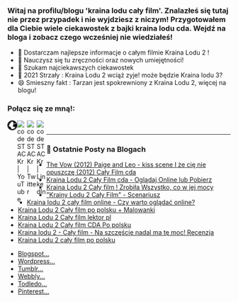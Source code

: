 ### Witaj na profilu/blogu 'kraina lodu cały film'. Znalazłeś się tutaj nie przez przypadek i nie wyjdziesz z niczym! Przygotowałem dla Ciebie wiele ciekawostek z bajki kraina lodu cda. Wejdź na bloga i zobacz czego wcześniej nie wiedziałeś!


- 👋 Dostarczam najlepsze informacje o całym filmie Kraina Lodu 2 !
- 🐤 Nauczysz się tu zręczności oraz nowych umiejętności!
- 💭 Szukam najciekawszych ciekawostek
- 💙 2021 Strzały : Kraina Lodu 2 wciąż zyje! może będzie Kraina lodu 3?
- 😄 Smieszny fakt : Tarzan jest spokrewniony z Kraina Lodu 2, więcej na blogu!


### Połącz się ze mną!:

[<img align="left" alt="codeSTACKr.com" width="22px" src="https://raw.githubusercontent.com/iconic/open-iconic/master/svg/globe.svg" />][website]
[<img align="left" alt="codeSTACKr | YouTube" width="22px" src="https://cdn.jsdelivr.net/npm/simple-icons@v3/icons/youtube.svg" />][youtube]
[<img align="left" alt="codeSTACKr | Twitter" width="22px" src="https://cdn.jsdelivr.net/npm/simple-icons@v3/icons/twitter.svg" />][twitter]
[<img align="left" alt="codeSTACKr | LinkedIn" width="22px" src="https://cdn.jsdelivr.net/npm/simple-icons@v3/icons/linkedin.svg" />][linkedin]

<br />


---

### 💬 Ostatnie Posty na Blogach

<!-- BLOG-POST-LIST:START -->
- [The Vow (2012) Paige and Leo - kiss scene I że cię nie opuszczę (2012) Cały Film cda](https://www.youtube.com/watch?v=KEPjkz3M4-U)
- [Kraina Lodu 2 Cały Film cda - Oglądaj Online lub Pobierz](https://krainaloducda.tumblr.com/post/661117246265065472)
- [Kraina Lodu 2 Cały film ! Zrobiła Wszystko, co w jej mocy](https://krainaloducda.tumblr.com/post/659235845272944640)
- ["Krainy Lodu 2 Cały Film" - Scenariusz](https://krainaloducda.tumblr.com/post/658950221590609920)
- [Kraina lodu 2 cały film online - Czy warto oglądać online?](https://krainaloducda.tumblr.com/post/658799468501778432)
- [Kraina Lodu 2 Cały film po polsku + Malowanki](https://krainaloducda.tumblr.com/post/658771334412779520)
- [Kraina Lodu 2 Cały film lektor pl](https://krainaloducda.tumblr.com/post/658438145361297408)
- [Kraina Lodu 2 Cały film CDA Po polsku](https://krainaloducda.tumblr.com/post/658248754402672640)
- [Kraina lodu 2 - Cały film - Na szczęście nadal ma tę moc! Recenzja](https://krainaloducda.tumblr.com/post/657983594905632768)
- [Kraina Lodu 2 cały film po polsku](https://krainaloducda.tumblr.com/post/657901132627247104)
<!-- BLOG-POST-LIST:END -->


- [Blogspot...](https://krainalodu2.blogspot.com/feeds/posts/default?alt=rss)
- [Wordpress...](https://krainalodufilm.wordpress.com/feed/)
- [Tumblr...](https://krainaloducda.tumblr.com/rss)
- [Webbly...](https://kraina-lodu.weebly.com/1/feed)
- [Todledo...](http://www.toodledo.com/info/news_rss.php)
- [Pinterest...](https://in.pinterest.com/krainaloduogladaj/kraina-lodu-2.rss)


[website]: https://sites.google.com/view/kraina-lodu-caly-film/
[twitter]: https://twitter.com/lodu_kraina
[youtube]: https://www.youtube.com/channel/UCfKA-erPWvZiQk-uaeksNWA
[linkedin]: https://www.linkedin.com/in/kraina-lodu-7a2224218/
